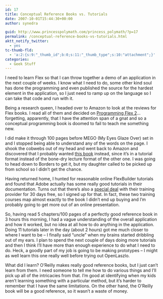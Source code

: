 ```yaml
---
id: 17
title: Conceptual Reference Books vs. Tutorials
date: 2007-10-01T15:44:30+00:00
author: synedra

guid: http://www.princesspolymath.com/princess_polymath/?p=17
permalink: /conceptual-reference-books-vs-tutorials.html
aktt_notify_twitter:
  - yes
tc-thumb-fld:
  - 'a:2:{s:9:"_thumb_id";b:0;s:11:"_thumb_type";s:10:"attachment";}'
categories:
  - Geek Stuff
---
```

I need to learn Flex so that I can throw together a demo of an application in the next couple of weeks. I know what I need to do, some other kind soul has done the programming and even published the source for the hardest element in the application, so I just need to ramp up on the language so I can take that code and run with it.
  
Being a research queen, I headed over to Amazon to look at the reviews for Flex books. I read all of them and decided on [Programming Flex 2](http://www.amazon.com/Programming-Flex-comprehensive-creating-applications/dp/059652689X/ref=pd_bbs_sr_1/002-5921026-3072023?ie=UTF8&s=books&qid=1191279022&sr=8-1)&#8230; forgetting, apparently, that I have the attention span of a gnat and so a conceptual programming book is doomed to fail to teach me something new.
  
I did make it through 100 pages before MEGO (My Eyes Glaze Over) set in and I stopped being able to understand any of the words on the page. I shook the cobwebs out of my head and went back to Amazon and discovered that I probably wanted [this book](http://www.amazon.com/Essential-Guide-Flex-ActionScript-3-0/dp/1590597338/ref=pd_bbs_sr_3/002-5921026-3072023?ie=UTF8&s=books&qid=1191279022&sr=8-3) instead, since it&#8217;s in a tutorial format instead of the bone-dry lecture format of the other one. I was going to head down to Borders to get it, but my daughter called to be picked up from school so I didn&#8217;t get the chance.
  
Having returned home, I hunted for reasonable online FlexBuilder tutorials and found that Adobe actually has some really good tutorials in their documentation. Turns out that there&#8217;s also a [special deal](http://weblogs.macromedia.com/mchotin/archives/2007/09/30_days_of_free.cfm) with their training provider for 30 days free, so I signed up for that. In fact, these two training courses map almost exactly to the book I didn&#8217;t end up buying and I&#8217;m probably going to get more out of an online presentation.
  
So, having read 5 chapters/100 pages of a perfectly good reference book in 3 hours this morning, I had a vague understanding of the overall application and how it worked, but no idea at all how to do anything in the application. Doing 11 tutorials later in the day (about 2 hours) got me much closer to where I want to be &#8211; I finally said &#8220;uncle&#8221; when my brains started dribbling out of my ears. I plan to spend the next couple of days doing more tutorials and then I think I&#8217;ll have more than enough experience to do what I need to do. Heck, a goodly part of my job is going to be making prototypes &#8211; I might as well learn this one really well before trying out OpenLaszlo.
  
What did I learn? O&#8217;Reilly makes really good reference books, but I just can&#8217;t learn from them. I need someone to tell me how to do various things and I&#8217;ll pick up all of the intricacies from that. I&#8217;m good at identifying when my kids aren&#8217;t learning something with a particular method, but it&#8217;s harder to remember that I have the same limitations. On the other hand, the O&#8217;Reilly book will be a good reference, so it wasn&#8217;t a waste of money.